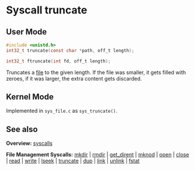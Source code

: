 # Syscall truncate

## User Mode

```C
#include <unistd.h>
int32_t truncate(const char *path, off_t length);

int32_t ftruncate(int fd, off_t length);
```

Truncates a [file](../file_system/file.md) to the given length. If the file was smaller, it gets filled with zeroes, if it was larger, the extra content gets discarded.



## Kernel Mode

Implemented in `sys_file.c` as `sys_truncate()`. 


## See also

**Overview:** [syscalls](syscalls.md)

**File Management Syscalls:** [mkdir](mkdir.md) | [rmdir](rmdir.md) | [get_dirent](get_dirent.md) | [mknod](mknod.md) | [open](open.md) | [close](close.md) | [read](read.md) | [write](write.md) | [lseek](lseek.md) | [truncate](truncate.md) | [dup](dup.md) | [link](link.md) | [unlink](unlink.md) | [fstat](fstat.md)
